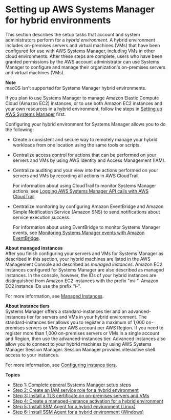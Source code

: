 # Setting up AWS Systems Manager for hybrid environments<a name="systems-manager-managedinstances"></a>

This section describes the setup tasks that account and system administrators perform for a *hybrid environment*\. A hybrid environment includes on\-premises servers and virtual machines \(VMs\) that have been configured for use with AWS Systems Manager, including VMs in other cloud environments\. After these steps are complete, users who have been granted permissions by the AWS account administrator can use Systems Manager to configure and manage their organization's on\-premises servers and virtual machines \(VMs\)\. 

**Note**  
macOS isn't supported for Systems Manager hybrid environments\.

If you plan to use Systems Manager to manage Amazon Elastic Compute Cloud \(Amazon EC2\) instances, or to use both Amazon EC2 instances and your own resources in a hybrid environment, follow the steps in [Setting up AWS Systems Manager](systems-manager-setting-up.md) first\. 

Configuring your hybrid environment for Systems Manager allows you to do the following: 
+ Create a consistent and secure way to remotely manage your hybrid workloads from one location using the same tools or scripts\.
+ Centralize access control for actions that can be performed on your servers and VMs by using AWS Identity and Access Management \(IAM\)\.
+ Centralize auditing and your view into the actions performed on your servers and VMs by recording all actions in AWS CloudTrail\.

  For information about using CloudTrail to monitor Systems Manager actions, see [Logging AWS Systems Manager API calls with AWS CloudTrail](monitoring-cloudtrail-logs.md)\.
+ Centralize monitoring by configuring Amazon EventBridge and Amazon Simple Notification Service \(Amazon SNS\) to send notifications about service execution success\.

  For information about using EventBridge to monitor Systems Manager events, see [Monitoring Systems Manager events with Amazon EventBridge](monitoring-eventbridge-events.md)\.

**About managed instances**  
After you finish configuring your servers and VMs for Systems Manager as described in this section, your hybrid machines are listed in the AWS Management Console and described as *managed instances*\. Amazon EC2 instances configured for Systems Manager are also described as managed instances\. In the console, however, the IDs of your hybrid instances are distinguished from Amazon EC2 instances with the prefix "mi\-"\. Amazon EC2 instance IDs use the prefix "i\-"\.

For more information, see [Managed Instances](managed_instances.md)\.

**About instance tiers**  
Systems Manager offers a standard\-instances tier and an advanced\-instances tier for servers and VMs in your hybrid environment\. The standard\-instances tier allows you to register a maximum of 1,000 on\-premises servers or VMs per AWS account per AWS Region\. If you need to register more than 1,000 on\-premises servers or VMs in a single account and Region, then use the advanced\-instances tier\. Advanced instances also allow you to connect to your hybrid machines by using AWS Systems Manager Session Manager\. Session Manager provides interactive shell access to your instances\.

For more information, see [Configuring instance tiers](systems-manager-managed-instances-tiers.md)\.

**Topics**
+ [Step 1: Complete general Systems Manager setup steps](hybrid-setup-general.md)
+ [Step 2: Create an IAM service role for a hybrid environment](sysman-service-role.md)
+ [Step 3: Install a TLS certificate on on\-premises servers and VMs](hybrid-tls-certificate.md)
+ [Step 4: Create a managed\-instance activation for a hybrid environment](sysman-managed-instance-activation.md)
+ [Step 5: Install SSM Agent for a hybrid environment \(Linux\)](sysman-install-managed-linux.md)
+ [Step 6: Install SSM Agent for a hybrid environment \(Windows\)](sysman-install-managed-win.md)